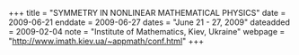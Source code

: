 +++
title = "SYMMETRY IN NONLINEAR MATHEMATICAL PHYSICS"
date = 2009-06-21
enddate = 2009-06-27
dates = "June 21 - 27, 2009"
dateadded = 2009-02-04
note = "Institute of Mathematics, Kiev, Ukraine"
webpage = "http://www.imath.kiev.ua/~appmath/conf.html"
+++
